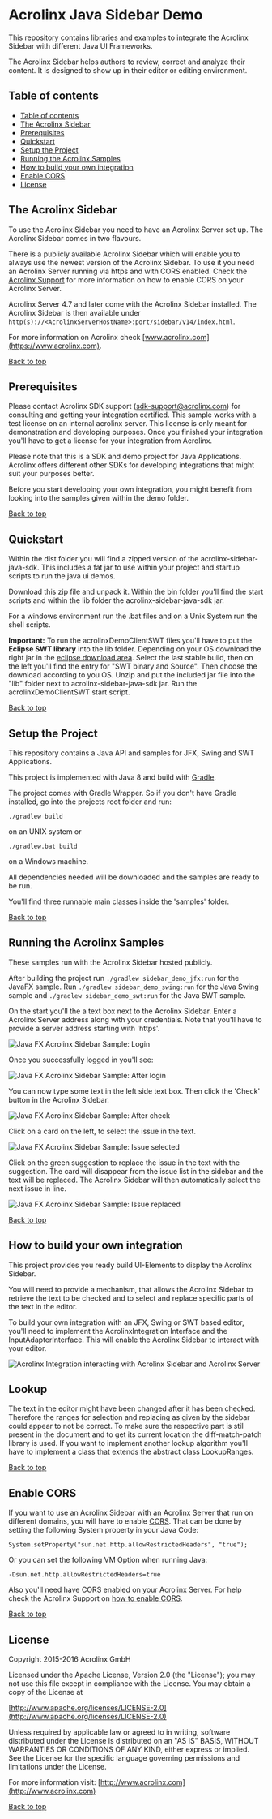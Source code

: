 # Acrolinx Java Sidebar Demo

This repository contains libraries and examples to integrate the Acrolinx Sidebar with
different Java UI Frameworks.

The Acrolinx Sidebar helps authors to review, correct and analyze their content.
It is designed to show up in their editor or editing environment.

## Table of contents

   * [Table of contents](#table-of-contents)
   * [The Acrolinx Sidebar](#the-acrolinx-sidebar)
   * [Prerequisites](#prerequisites)
   * [Quickstart](#quickstart)
   * [Setup the Project](#setup-the-project)
   * [Running the Acrolinx Samples](#running-the-acrolinx-samples)
   * [How to build your own integration](#how-to-build-your-own-integration)
   * [Enable CORS](#enable-cors)
   * [License](#license)


## The Acrolinx Sidebar

To use the Acrolinx Sidebar you need to have an Acrolinx Server set up.
The Acrolinx Sidebar comes in two flavours.

There is a publicly available Acrolinx Sidebar which will enable you to always use the newest
version of the Acrolinx Sidebar.
To use it you need an Acrolinx Server running via https and with CORS enabled.
Check the [Acrolinx Support](https://support.acrolinx.com/hc/en-us/articles/203851132-Setting-up-the-Acrolinx-Sidebar#Enable_Cross_Origin_Resource_Sharing_CORS_on_your_Core_Server_)
for more information on how to enable CORS on your Acrolinx Server.

Acrolinx Server 4.7 and later come with the Acrolinx Sidebar installed.
The Acrolinx Sidebar is then available under
`http(s)://<AcrolinxServerHostName>:port/sidebar/v14/index.html`.

For more information on Acrolinx check [www.acrolinx.com](https://www.acrolinx.com).

[Back to top](#acrolinx-java-sidebar-demo)

## Prerequisites

Please contact Acrolinx SDK support (sdk-support@acrolinx.com) for consulting and getting your integration certified.
This sample works with a test license on an internal acrolinx server.
This license is only meant for demonstration and developing purposes.
Once you finished your integration you'll have to get a license for your integration from Acrolinx.

Please note that this is a SDK and demo project for Java Applications.
Acrolinx offers different other SDKs for developing integrations that might suit your purposes better.

Before you start developing your own integration, you might benefit from looking into the samples given within the demo folder.

[Back to top](#acrolinx-java-sidebar-demo)

## Quickstart

Within the dist folder you will find a zipped version of the acrolinx-sidebar-java-sdk. This includes a fat jar to use
within your project and startup scripts to run the java ui demos.

Download this zip file and unpack it. Within the bin folder you'll find the start scripts and within the lib folder the
acrolinx-sidebar-java-sdk jar.

For a windows environment run the .bat files and on a Unix System run the shell scripts.

**Important:** To run the acrolinxDemoClientSWT files you'll have to put the **Eclipse SWT library** into the lib folder. Depending on
 your OS download the right jar in the [eclipse download area](http://download.eclipse.org/eclipse/downloads/). Select
 the last stable build, then on the left you'll find the entry for "SWT binary and Source". Then choose the download
 according to you OS. Unzip and  put the included jar file into the "lib" folder next to acrolinx-sidebar-java-sdk jar.
 Run the acrolinxDemoClientSWT start script.

[Back to top](#acrolinx-java-sidebar-demo)

## Setup the Project

This repository contains a Java API and samples for JFX, Swing and SWT Applications.

This project is implemented with Java 8 and build with [Gradle](https://gradle.org/).

The project comes with Gradle Wrapper. So if you don't have Gradle installed, go into the projects root folder and run:

`./gradlew build`

on an UNIX system or

`./gradlew.bat build`

on a Windows machine.

All dependencies needed will be downloaded and the samples are ready to be run.

You'll find three runnable main classes inside the 'samples' folder.

[Back to top](#acrolinx-java-sidebar-demo)

## Running the Acrolinx Samples

These samples run with the Acrolinx Sidebar hosted publicly.

After building the project run `./gradlew sidebar_demo_jfx:run` for the JavaFX sample.
Run `./gradlew sidebar_demo_swing:run` for the Java Swing sample
and `./gradlew sidebar_demo_swt:run` for the Java SWT sample.

On the start you'll the a text box next to the Acrolinx Sidebar.
Enter a Acrolinx Server address along with your credentials.
Note that you'll have to provide a server address starting with 'https'.

![Java FX Acrolinx Sidebar Sample: Login](/doc/img/LoginScreen.png)

Once you successfully logged in you'll see:

![Java FX Acrolinx Sidebar Sample: After login](/doc/img/ScreenshotIntegration.png)

You can now type some text in the left side text box. Then click the 'Check' button in the Acrolinx Sidebar.

![Java FX Acrolinx Sidebar Sample: After check](/doc/img/AcrolinxDemoCheck.png)

Click on a card on the left, to select the issue in the text.

![Java FX Acrolinx Sidebar Sample: Issue selected](/doc/img/ScreenIssueSelected.png)

Click on the green suggestion to replace the issue in the text with the suggestion.
The card will disappear from the issue list in the sidebar and the text will be replaced.
The Acrolinx Sidebar will then automatically select the next issue in line.

![Java FX Acrolinx Sidebar Sample: Issue replaced](/doc/img/IssueReplaced.png)

[Back to top](#acrolinx-java-sidebar-demo)

## How to build your own integration

This project provides you ready build UI-Elements to display the Acrolinx Sidebar.

You will need to provide a mechanism, that allows the Acrolinx Sidebar to retrieve the text to be checked and to select
and replace specific parts of the text in the editor.

To build your own integration with an JFX, Swing or SWT based editor, you'll need to implement the AcrolinxIntegration
Interface and the InputAdapterInterface. This will enable the Acrolinx Sidebar to interact with your editor.

![Acrolinx Integration interacting with Acrolinx Sidebar and Acrolinx Server](/doc/img/ArchitectureInterfaces.png)

## Lookup

The text in the editor might have been changed after it has been checked. Therefore the ranges for selection and replacing
as given by the sidebar could appear to not be correct. To make sure the respective part is still present in the document and to
get its current location the diff-match-patch library is used. If you want to implement another lookup algorithm you'll
have to implement a class that extends the abstract class LookupRanges.

[Back to top](#acrolinx-java-sidebar-demo)

## Enable CORS

If you want to use an Acrolinx Sidebar with an Acrolinx Server that run on different domains, you will have to enable
[CORS](https://en.wikipedia.org/wiki/Cross-origin_resource_sharing). That can be done by setting the following System
property in your Java Code:

    System.setProperty("sun.net.http.allowRestrictedHeaders", "true");

Or you can set the following VM Option when running Java:

    -Dsun.net.http.allowRestrictedHeaders=true

Also you'll need have CORS enabled on your Acrolinx Server.
For help check the Acrolinx Support on [how to enable CORS](https://support.acrolinx.com/hc/en-us/articles/203851132#task_izv_qn4_fv).

[Back to top](#acrolinx-java-sidebar-demo)

## License

Copyright 2015-2016 Acrolinx GmbH

Licensed under the Apache License, Version 2.0 (the "License"); you may not use this file except in compliance with the License. You may obtain a copy of the License at

[http://www.apache.org/licenses/LICENSE-2.0](http://www.apache.org/licenses/LICENSE-2.0)

Unless required by applicable law or agreed to in writing, software distributed under the License is distributed on an "AS IS" BASIS, WITHOUT WARRANTIES OR CONDITIONS OF ANY KIND, either express or implied. See the License for the specific language governing permissions and limitations under the License.

For more information visit: [http://www.acrolinx.com](http://www.acrolinx.com)

[Back to top](#acrolinx-java-sidebar-demo)



